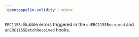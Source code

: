 ```yaml
---
'openzeppelin-solidity': minor
---
```


`ERC1155`: Bubble errors triggered in the `onERC1155Received` and `onERC1155BatchReceived` hooks.

